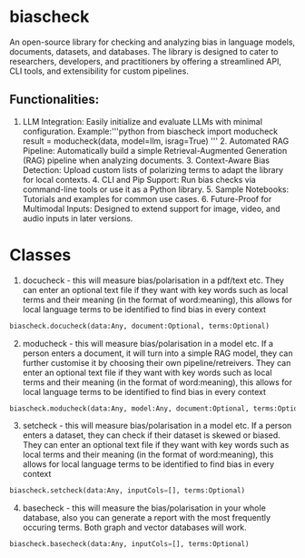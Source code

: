 # biascheck

An open-source library for checking and analyzing bias in language models, documents, datasets, and databases. The library is designed to cater to researchers, developers, and practitioners by offering a streamlined API, CLI tools, and extensibility for custom pipelines.

## Functionalities:
  1.  LLM Integration: Easily initialize and evaluate LLMs with minimal configuration.
Example:'''python
from biascheck import moducheck
result = moducheck(data, model=llm, israg=True)
'''
	2.	Automated RAG Pipeline:
Automatically build a simple Retrieval-Augmented Generation (RAG) pipeline when analyzing documents.
	3.	Context-Aware Bias Detection:
Upload custom lists of polarizing terms to adapt the library for local contexts.
	4.	CLI and Pip Support:
Run bias checks via command-line tools or use it as a Python library.
	5.	Sample Notebooks:
Tutorials and examples for common use cases.
	6.	Future-Proof for Multimodal Inputs:
Designed to extend support for image, video, and audio inputs in later versions.
# Classes
1) docucheck - this will measure bias/polarisation in a pdf/text etc. They can enter an optional text file if they want with key words such as local terms and their meaning (in the format of word:meaning), this allows for local language terms to be identified to find bias in every context
```python
biascheck.docucheck(data:Any, document:Optional, terms:Optional)
```

2) moducheck - this will measure bias/polarisation in a model etc. If a person enters a document, it will turn into a simple RAG model, they can further customise it by choosing their own pipeline/retreivers. They can enter an optional text file if they want with key words such as local terms and their meaning (in the format of word:meaning), this allows for local language terms to be identified to find bias in every context
```python
biascheck.moducheck(data:Any, model:Any, document:Optional, terms:Optional, retreiver:Optional, israg=False)
```

3) setcheck - this will measure bias/polarisation in a model etc. If a person enters a dataset, they can check if their dataset is skewed or biased. They can enter an optional text file if they want with key words such as local terms and their meaning (in the format of word:meaning), this allows for local language terms to be identified to find bias in every context
```python
biascheck.setcheck(data:Any, inputCols=[], terms:Optional)
```

4) basecheck - this will measure the bias/polarisation in your whole database, also you can generate a report with the most frequently occuring terms. Both graph and vector databases will work.
```python
biascheck.basecheck(data:Any, inputCols=[], terms:Optional)
```
